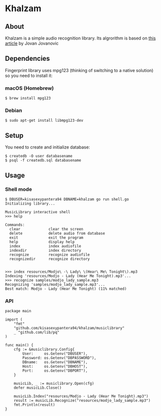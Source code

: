 # Khalzam
## About
Khalzam is a simple audio recognition library. Its algrorithm is based on
[this article](https://www.toptal.com/algorithms/shazam-it-music-processing-fingerprinting-and-recognition) by Jovan Jovanovic

## Dependencies 
Fingerprint library uses mpg123 (thinking of switching to a native solution) so you need to install it:
### macOS (Homebrew)
```
$ brew install mpg123
```
### Debian
```
$ sudo apt-get install libmpg123-dev
```

## Setup
You need to create and initialize database:
```
$ createdb -O user databasename
$ psql -f createdb.sql databasename
```

## Usage
### Shell mode
```
$ DBUSER=kisasexypantera94 DBNAME=khalzam go run shell.go
Initializing library...

MusicLibrary interactive shell
>>> help

Commands:
  clear             clear the screen
  delete            delete audio from database
  exit              exit the program
  help              display help
  index             index audiofile
  indexdir          index directory
  recognize         recognize audiofile
  recognizedir      recognize directory


>>> index resources/Modjo\ -\ Lady\ \(Hear\ Me\ Tonight\).mp3
Indexing 'resources/Modjo - Lady (Hear Me Tonight).mp3'...
>>> recognize samples/modjo_lady_sample.mp3
Recognizing 'samples/modjo_lady_sample.mp3'...
Best match: Modjo - Lady (Hear Me Tonight) (11% matched)
```

### API
```golang
package main

import (
	"fmt"
	"github.com/kisasexypantera94/khalzam/musiclibrary"
	_ "github.com/lib/pq"
)

func main() {
	cfg := &musiclibrary.Config{
		User:     os.Getenv("DBUSER"),
		Password: os.Getenv("DBPASSWORD"),
		DBname:   os.Getenv("DBNAME"),
		Host:     os.Getenv("DBHOST"),
		Port:     os.Getenv("DBPORT"),
	}

	musicLib, _ := musiclibrary.Open(cfg)
	defer musicLib.Close()

	musicLib.Index("resources/Modjo - Lady (Hear Me Tonight).mp3")
	result := musicLib.Recognize("resources/modjo_lady_sample.mp3")
	fmt.Println(result)
}
```
